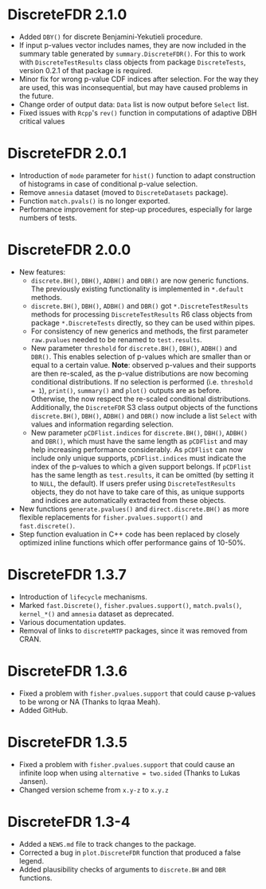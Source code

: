 # DiscreteFDR 2.1.0

-   Added `DBY()` for discrete Benjamini-Yekutieli procedure.
-   If input p-values vector includes names, they are now included in the
    summary table generated by `summary.DiscreteFDR()`. For this to work with
    `DiscreteTestResults` class objects from package `DiscreteTests`, version
    0.2.1 of that package is required.
-   Minor fix for wrong p-value CDF indices after selection. For the way they
    are used, this was inconsequential, but may have caused problems in the
    future.
-   Change order of output data: `Data` list is now output before `Select` list.
-   Fixed issues with `Rcpp`'s `rev()` function in computations of adaptive DBH
    critical values


# DiscreteFDR 2.0.1

-   Introduction of `mode` parameter for `hist()` function to adapt
    construction of histograms in case of conditional p-value selection.
-   Remove `amnesia` dataset (moved to `DiscreteDatasets` package).
-   Function `match.pvals()` is no longer exported.
-   Performance improvement for step-up procedures, especially for large
    numbers of tests.


# DiscreteFDR 2.0.0

-   New features:
    -   `discrete.BH()`, `DBH()`, `ADBH()` and `DBR()` are now generic
        functions. The previously existing functionality is implemented
        in `*.default` methods.
    -   `discrete.BH()`, `DBH()`, `ADBH()` and `DBR()` got
        `*.DiscreteTestResults` methods for processing
        `DiscreteTestResults` R6 class objects from package
        `*.DiscreteTests` directly, so they can be used within pipes.
    -   For consistency of new generics and methods, the first parameter
        `raw.pvalues` needed to be renamed to `test.results`.
    -   New parameter `threshold` for `discrete.BH()`, `DBH()`, `ADBH()`
        and `DBR()`. This enables selection of p-values which are
        smaller than or equal to a certain value. **Note**: observed
        p-values and their supports are then re-scaled, as the p-value
        distributions are now becoming conditional distributions. If no
        selection is performed (i.e. `threshold = 1`), `print()`,
        `summary()` and `plot()` outputs are as before. Otherwise, the
        now respect the re-scaled conditional distributions.
        Additionally, the `DiscreteFDR` S3 class output objects of the
        functions `discrete.BH()`, `DBH()`, `ADBH()` and `DBR()` now
        include a list `Select` with values and information regarding
        selection.
    -   New parameter `pCDFlist.indices` for `discrete.BH()`, `DBH()`,
        `ADBH()` and `DBR()`, which must have the same length as
        `pCDFlist` and may help increasing performance considerably. As
        `pCDFlist` can now include only unique supports,
        `pCDFlist.indices` must indicate the index of the p-values to
        which a given support belongs. If `pCDFlist` has the same length
        as `test.results`, it can be omitted (by setting it to `NULL`,
        the default). If users prefer using `DiscreteTestResults`
        objects, they do not have to take care of this, as unique
        supports and indices are automatically extracted from these
        objects.
-   New functions `generate.pvalues()` and `direct.discrete.BH()` as
    more flexible replacements for `fisher.pvalues.support()` and
    `fast.discrete()`.
-   Step function evaluation in C++ code has been replaced by closely
    optimized inline functions which offer performance gains of 10-50%.


# DiscreteFDR 1.3.7

-   Introduction of `lifecycle` mechanisms.
-   Marked `fast.Discrete()`, `fisher.pvalues.support()`,
    `match.pvals()`, `kernel_*()` and `amnesia` dataset as deprecated.
-   Various documentation updates.
-   Removal of links to `discreteMTP` packages, since it was removed
    from CRAN.


# DiscreteFDR 1.3.6

-   Fixed a problem with `fisher.pvalues.support` that could cause
    p-values to be wrong or NA (Thanks to Iqraa Meah).
-   Added GitHub.


# DiscreteFDR 1.3.5

-   Fixed a problem with `fisher.pvalues.support` that could cause an
    infinite loop when using `alternative = two.sided` (Thanks to Lukas
    Jansen).
-   Changed version scheme from `x.y-z` to `x.y.z`


# DiscreteFDR 1.3-4

-   Added a `NEWS.md` file to track changes to the package.
-   Corrected a bug in `plot.DiscreteFDR` function that produced a false
    legend.
-   Added plausibility checks of arguments to `discrete.BH` and `DBR`
    functions.
